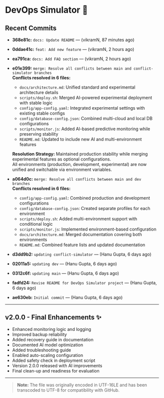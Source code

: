 ﻿# DevOps Simulator 🚀

## Recent Commits
- **368e81c:** `docs: Update README` — (vikramN, 87 minutes ago)  
- **0ddae41c:** `feat: Add new feature` — (vikramN, 2 hours ago)  
- **ea791ca:** `docs: Add FAQ section` — (vikramN, 2 hours ago)  
- **e01e399:** `merge: Resolve all conflicts between main and conflict-simulator branches`  
  **Conflicts resolved in 6 files:**  
  - `docs/architecture.md`: Unified standard and experimental architecture details  
  - `scripts/deploy.sh`: Merged AI-powered experimental deployment with stable logic  
  - `config/app-config.yaml`: Integrated experimental settings with existing stable configs  
  - `config/database-config.json`: Combined multi-cloud and local DB configurations  
  - `scripts/monitor.js`: Added AI-based predictive monitoring while preserving stability  
  - `README.md`: Updated to include new AI and multi-environment features  

  **Resolution Strategy:** Maintained production stability while merging experimental features as optional configurations.  
  All environments (production, development, experimental) are now unified and switchable via environment variables.

- **a064d0c:** `merge: Resolve all conflicts between main and dev branches`  
  **Conflicts resolved in 6 files:**  
  - `config/app-config.yaml`: Combined production and development configurations  
  - `config/database-config.json`: Created separate profiles for each environment  
  - `scripts/deploy.sh`: Added multi-environment support with conditional logic  
  - `scripts/monitor.js`: Implemented environment-based configuration  
  - `docs/architecture.md`: Merged documentation covering both environments  
  - `README.md`: Combined feature lists and updated documentation  

- **d3dd9b2:** `updating conflict-simulator` — (Hanu Gupta, 6 days ago)  
- **02011a5:** `updating dev` — (Hanu Gupta, 6 days ago)  
- **0312c6f:** `updating main` — (Hanu Gupta, 6 days ago)  
- **fadfd24:** `Revise README for DevOps Simulator project` — (Hanu Gupta, 6 days ago)  
- **ae630eb:** `Initial commit` — (Hanu Gupta, 6 days ago)

---

## v2.0.0 - Final Enhancements ✨
- Enhanced monitoring logic and logging  
- Improved backup reliability  
- Added recovery guide in documentation  
- Documented AI model optimization  
- Added troubleshooting guide  
- Enabled auto-scaling configuration  
- Added safety check in deployment script  
- Version 2.0.0 released with AI improvements  
- Final clean-up and readiness for evaluation  

---

> **Note:** The file was originally encoded in UTF-16LE and has been transcoded to UTF-8 for compatibility with GitHub.

